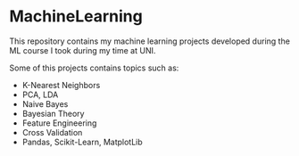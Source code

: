 # MachineLearning

This repository contains my machine learning projects developed during the ML course I took during my time at UNI.

Some of this projects contains topics such as:
  - K-Nearest Neighbors
  - PCA, LDA
  - Naive Bayes
  - Bayesian Theory
  - Feature Engineering
  - Cross Validation
  - Pandas, Scikit-Learn, MatplotLib
